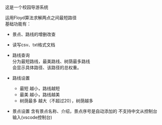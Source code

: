 这是一个校园导游系统

运用Floyd算法求解两点之间最短路径  
基础功能有：
* 景点、路线的增删改查
* 读写csv、txt格式文档

* 路线查询  
分为最短路线，最美路线、树荫最多路线  
会显示具体路径、该路径的总权重。
* 路线设置
    * 最短
    越小，路线越短
    * 最美
    越小，路线越美
    * 树荫最多
    越大（不超过20），树荫越多
* 景点设置
含有景点名称、介绍，景点序号是自动添加的
不支持中文从控制台输入(vscode控制台)